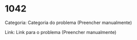 # 1042

Categoria: Categoria do problema (Preencher manualmente)

Link: Link para o problema (Preencher manualmente)
